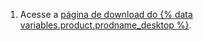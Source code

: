 1. Acesse a [ página de download do {% data variables.product.prodname_desktop %}](https://desktop.github.com/).
